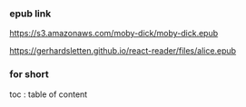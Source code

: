 ### epub link
https://s3.amazonaws.com/moby-dick/moby-dick.epub

https://gerhardsletten.github.io/react-reader/files/alice.epub


### for short
toc : table of content
